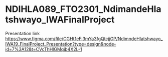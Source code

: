 # NDIHLA089_FTO2301_NdimandeHlatshwayo_IWAFinalProject
Presentation link
https://www.figma.com/file/CGHt1eFi3mYa3fgQtcjjGP/NdimndeHlatshwayo_IWA19_FinalProject_Presentation?type=design&node-id=7%3A12&t=CVcThHlGMqjb4X2L-1